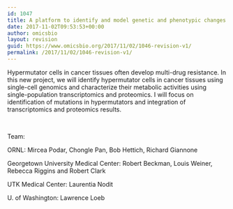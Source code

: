 ```yaml
---
id: 1047
title: A platform to identify and model genetic and phenotypic changes in cancer at the single cell level
date: 2017-11-02T09:53:53+00:00
author: omicsbio
layout: revision
guid: https://www.omicsbio.org/2017/11/02/1046-revision-v1/
permalink: /2017/11/02/1046-revision-v1/
---
```

Hypermutator cells in cancer tissues often develop multi-drug resistance. In this new project, we will identify hypermutator cells in cancer tissues using single-cell genomics and characterize their metabolic activities using single-population transcriptomics and proteomics. I will focus on identification of mutations in hypermutators and integration of transcriptomics and proteomics results.

&nbsp;

Team:

ORNL: Mircea Podar, Chongle Pan, Bob Hettich, Richard Giannone

Georgetown University Medical Center: Robert Beckman, Louis Weiner, Rebecca Riggins and Robert Clark

UTK Medical Center: Laurentia Nodit

U. of Washington: Lawrence Loeb